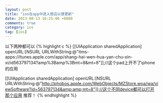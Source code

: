 ```yaml
---
layout: post
title: "ios在app中进入商店以便更新"
date: 2013-08-13 16:25:06 +0800
comments: true
category: ios
tag: [ios]
---
```


以下两种都可以
{% highlight c %}
 [[UIApplication sharedApplication] openURL:[NSURL URLWithString:@"itms-apps://itunes.apple.com/app/shang-hai-wen-hua-yan-chu-xin-xi/id563797134?amp%3Bamp%3Bmt=8&mt=8"]];//这个pad上开不了iphone的应用
 
 [[UIApplication sharedApplication] openURL:[NSURL URLWithString:@"http://phobos.apple.com/WebObjects/MZStore.woa/wa/viewSoftware?id=563797134&amp;amp;mt=8"]];//这个不同device都可以打开那个应用 推荐！
 {% endhighlight %}